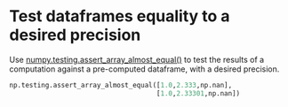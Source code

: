 # Test dataframes equality to a desired precision

Use [numpy.testing.assert_array_almost_equal()](https://numpy.org/doc/stable/reference/generated/numpy.testing.assert_array_almost_equal.html) to test the results of a computation against a pre-computed dataframe, with a desired precision.

```python
np.testing.assert_array_almost_equal([1.0,2.333,np.nan],
                                     [1.0,2.33301,np.nan])
```
